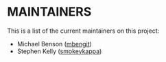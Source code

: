 # MAINTAINERS

This is a list of the current maintainers on this project:

* Michael Benson ([mbengit](https://github.com/mbengit))
* Stephen Kelly ([smokeykappa](https://github.com/smokeykappa))

